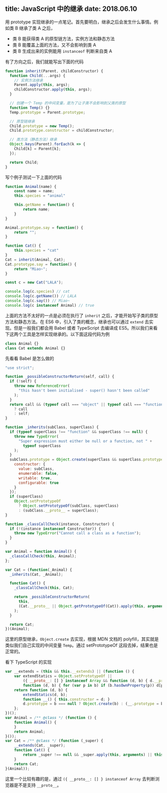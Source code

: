 title: JavaScript 中的继承
date: 2018.06.10
---

用 prototype 实现继承的一点笔记。首先要明白，继承之后会发生什么事情。例如类 B 继承了类 A 之后，

- 类 B 能获得类 A 的原型链方法，实例方法和静态方法
- 类 B 能覆盖上面的方法，又不会影响到类 A
- 类 B 生成出来的实例能用 `instanceof` 判断来自类 A

有了方向之后，我们就能写出下面的代码

```js
function inherit(Parent, childConstructor) {
  function Child(...args) {
    // 实例方法继承
    Parent.apply(this, args);
    childConstructor.apply(this, args);
  }

  // 创建一个 Temp 的中间变量，是为了让子类不会影响到父类的原型
  function Temp() {}
  Temp.prototype = Parent.prototype;

  // 原型链继承
  Child.prototype = new Temp();
  Child.prototype.constructor = childConstructor;

  // 类方法（静态方法）继承
  Object.keys(Parent).forEach(k => {
    Child[k] = Parent[k];
  });

  return Child;
}
```

写个例子测试一下上面的代码

```js
function Animal(name) {
    const name = name;
    this.species = "animal"

    this.getName = function() {
        return name;
    }
}

Animal.prototype.say = function() {
    return "";
}

function Cat() {
    this.species = "cat"
}
Cat = inherit(Animal, Cat);
Cat.prototype.say = function() {
    return "Miao~";
}

const c = new Cat("LALA");

console.log(c.species) // cat
console.log(c.getName()) // LALA
console.log(c.say()) // Miao~
console.log(c instanceof Animal) // true
```

上面的方法不太好的一点是必须在执行了 `inherit` 之后，才能开始写子类的原型方法和静态方法。在 ES6 中，引入了类的概念，继承也可以通过 `extend` 去实现。但是一般我们都会用 Babel 或者 TypeScript 去编译成 ES5。所以我们来看下这两个工具是怎样实现继承的。以下面这段代码为例

```js
class Animal {}
class Cat extends Animal {}
```

先看看 Babel 是怎么做的

```js
"use strict";

function _possibleConstructorReturn(self, call) {
  if (!self) {
    throw new ReferenceError(
      "this hasn't been initialised - super() hasn't been called"
    );
  }
  return call && (typeof call === "object" || typeof call === "function")
    ? call
    : self;
}

function _inherits(subClass, superClass) {
  if (typeof superClass !== "function" && superClass !== null) {
    throw new TypeError(
      "Super expression must either be null or a function, not " +
        typeof superClass
    );
  }
  subClass.prototype = Object.create(superClass && superClass.prototype, {
    constructor: {
      value: subClass,
      enumerable: false,
      writable: true,
      configurable: true
    }
  });
  if (superClass)
    Object.setPrototypeOf
      ? Object.setPrototypeOf(subClass, superClass)
      : (subClass.__proto__ = superClass);
}

function _classCallCheck(instance, Constructor) {
  if (!(instance instanceof Constructor)) {
    throw new TypeError("Cannot call a class as a function");
  }
}

var Animal = function Animal() {
  _classCallCheck(this, Animal);
};

var Cat = (function(_Animal) {
  _inherits(Cat, _Animal);

  function Cat() {
    _classCallCheck(this, Cat);

    return _possibleConstructorReturn(
      this,
      (Cat.__proto__ || Object.getPrototypeOf(Cat)).apply(this, arguments)
    );
  }

  return Cat;
})(Animal);
```

这里的原型继承，`Object.create` 去实现，根据 MDN 文档的 polyfill，其实就是类似我们自己实现的中间变量 `Temp`。通过 setPrototypeOf 这段去掉，结果也是正常的。

看下 TypeScript 的实现

```js
var __extends = (this && this.__extends) || (function () {
    var extendStatics = Object.setPrototypeOf ||
        ({ __proto__: [] } instanceof Array && function (d, b) { d.__proto__ = b; }) ||
        function (d, b) { for (var p in b) if (b.hasOwnProperty(p)) d[p] = b[p]; };
    return function (d, b) {
        extendStatics(d, b);
        function __() { this.constructor = d; }
        d.prototype = b === null ? Object.create(b) : (__.prototype = b.prototype, new __());
    };
})();
var Animal = /** @class */ (function () {
    function Animal() {
    }
    return Animal;
}());
var Cat = /** @class */ (function (_super) {
    __extends(Cat, _super);
    function Cat() {
        return _super !== null && _super.apply(this, arguments) || this;
    }
    return Cat;
}(Animal));
```

这里一个比较有趣的是，通过 `({ __proto__: [] } instanceof Array` 去判断浏览器是不是支持 `__proto__`。
